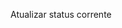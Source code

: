 <!-- UPDATE `cms_wt_erp`.`customer_prospect` SET `status` = 'Ag. contato' where status = "1º contato";
UPDATE `cms_wt_erp`.`customer_prospect` SET `status` = 'Contatar novamente' where status = "Contatar loja novamente";
UPDATE `cms_wt_erp`.`customer_prospect` SET `status` = "Contatar responsável" where status = 'Contato com responsável'; -->
Atualizar status corrente
